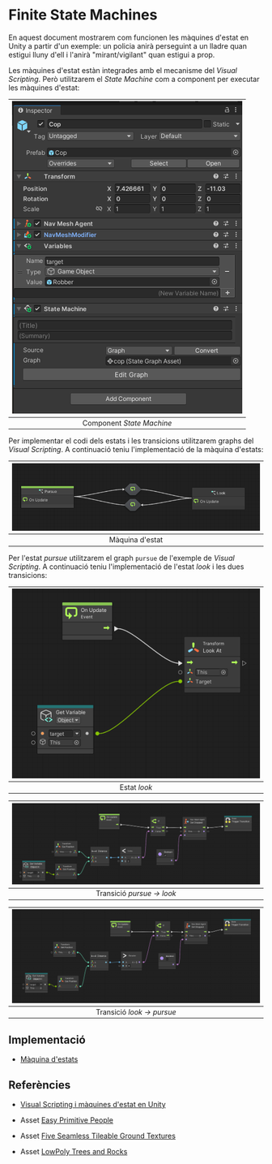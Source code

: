 # Finite State Machines

En aquest document mostrarem com funcionen les màquines d'estat en Unity a partir d'un exemple: un policia anirà perseguint a un lladre quan estigui lluny d'ell i l'anirà "mirant/vigilant" quan estigui a prop.

Les màquines d'estat estàn integrades amb el mecanisme del *Visual Scripting*. Però utilitzarem el *State Machine* com a component per executar les màquines d'estat:

|![](figures/copInspector2.png)|
|:--:| 
| Component *State Machine* |

Per implementar el codi dels estats i les transicions utilitzarem graphs del *Visual Scripting*. A continuació teniu l'implementació de la màquina d'estats:

|![](figures/fsm.png)|
|:--:| 
| Màquina d'estat |

Per l'estat *pursue* utilitzarem el graph `pursue` de l'exemple de *Visual Scripting*. A continuació teniu l'implementació de l'estat *look* i les dues transicions:

|![](figures/lookFSM.png)|
|:--:| 
| Estat *look* |

|![](figures/pursue2look.png)|
|:--:| 
| Transició *pursue -> look* |

|![](figures/look2pursue.png)|
|:--:| 
| Transició *look -> pursue* |


## Implementació

- [Màquina d'estats](demos/fsm.unitypackage)

## Referències

- [Visual Scripting i màquines d'estat en Unity](https://docs.unity3d.com/Packages/com.unity.visualscripting@1.9/manual/index.html)

- Asset [Easy Primitive People](https://assetstore.unity.com/packages/3d/characters/easy-primitive-people-161846)

- Asset [Five Seamless Tileable Ground Textures](https://assetstore.unity.com/packages/2d/textures-materials/floors/five-seamless-tileable-ground-textures-57060)

- Asset [LowPoly Trees and Rocks](https://assetstore.unity.com/packages/3d/vegetation/lowpoly-trees-and-rocks-88376)

